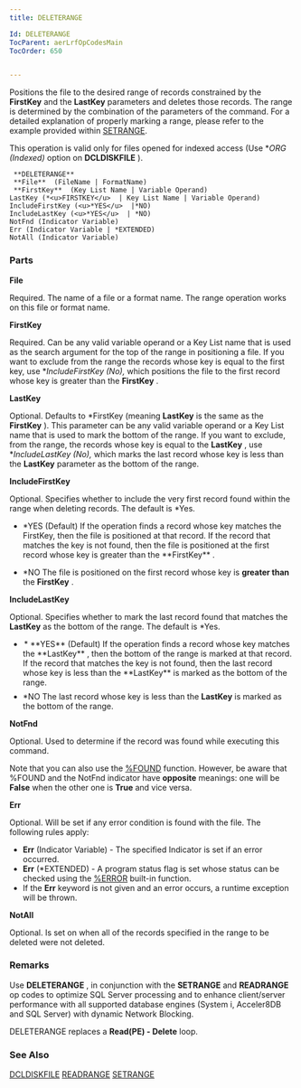 ```yaml
---
title: DELETERANGE

Id: DELETERANGE
TocParent: aerLrfOpCodesMain
TocOrder: 650


---
```


Positions the file to the desired range of records constrained by the **FirstKey** and the **LastKey** parameters and deletes those records. The range is determined by the combination of the parameters of the command. For a detailed explanation of properly marking a range, please refer to the example provided within [SETRANGE](SETRANGE.html). 

This operation is valid only for files opened for indexed access (Use **ORG (*Indexed)** option on **DCLDISKFILE** ). 

```
 **DELETERANGE** 
 **File**  (FileName | FormatName) 
 **FirstKey**  (Key List Name | Variable Operand) 
LastKey (*<u>FIRSTKEY</u>  | Key List Name | Variable Operand) 
IncludeFirstKey (<u>*YES</u>  |*NO) 
IncludeLastKey (<u>*YES</u>  | *NO) 
NotFnd (Indicator Variable) 
Err (Indicator Variable | *EXTENDED)
NotAll (Indicator Variable)
```

### Parts

**File** 

Required. The name of a file or a format name. The range operation works on this file or format name.


**FirstKey** 

Required. Can be any valid variable operand or a Key List name that is used as the search argument for the top of the range in positioning a file. If you want to exclude from the range the records whose key is equal to the first key, use **IncludeFirstKey (*No),** which positions the file to the first record whose key is greater than the **FirstKey** .


**LastKey** 

Optional. Defaults to *FirstKey (meaning **LastKey** is the same as the **FirstKey** ). This parameter can be any valid variable operand or a Key List name that is used to mark the bottom of the range. If you want to exclude, from the range, the records whose key is equal to the **LastKey** , use **IncludeLastKey (*No),** which marks the last record whose key is less than the **LastKey** parameter as the bottom of the range.


**IncludeFirstKey** 

Optional. Specifies whether to include the very first record found within the range when deleting records. The default is *Yes. 

- <p> *YES (Default) If the operation finds a record whose key matches the FirstKey, then the file is positioned at that record. If the record that matches the key is not found, then the file is positioned at the first record whose key is greater than the **FirstKey** .
- *NO The file is positioned on the first record whose key is **greater than** the **FirstKey** .


**IncludeLastKey** 

Optional. Specifies whether to mark the last record found that matches the **LastKey** as the bottom of the range. The default is *Yes. 

- <p style="MARGIN-BOTTOM: 6pt; MARGIN-LEFT: 0px; TEXT-INDENT: 2px"> * **YES** (Default) If the operation finds a record whose key matches the **LastKey** , then the bottom of the range is marked at that record. If the record that matches the key is not found, then the last record whose key is less than the **LastKey** is marked as the bottom of the range.
- *NO The last record whose key is less than the **LastKey** is marked as the bottom of the range.


**NotFnd** 

Optional. Used to determine if the record was found while executing this command.


Note that you can also use the [%FOUND](FOUND_Function.html) function. However, be aware that %FOUND and the NotFnd indicator have **opposite** meanings: one will be **False** when the other one is **True** and vice versa.


**Err** 

Optional. Will be set if any error condition is found with the file. The following rules apply: 

- **Err** (Indicator Variable) - The specified Indicator is set if an error occurred.
- **Err** (*EXTENDED) - A program status flag is set whose status can be checked using the [%ERROR](ERROR_Function.html) built-in function.
- If the **Err** keyword is not given and an error occurs, a runtime exception will be thrown.


**NotAll** 

Optional. Is set on when all of the records specified in the range to be deleted were not deleted.


### Remarks
Use **DELETERANGE** , in conjunction with the **SETRANGE** and **READRANGE** op codes to optimize SQL Server processing and to enhance client/server performance with all supported database engines (System i, Acceler8DB and SQL Server) with dynamic Network Blocking. 

DELETERANGE replaces a **Read(PE) - Delete** loop.

### See Also
[DCLDISKFILE](DCLDISKFILE.html)
[READRANGE](READRANGE.html)
[SETRANGE](SETRANGE.html) 
